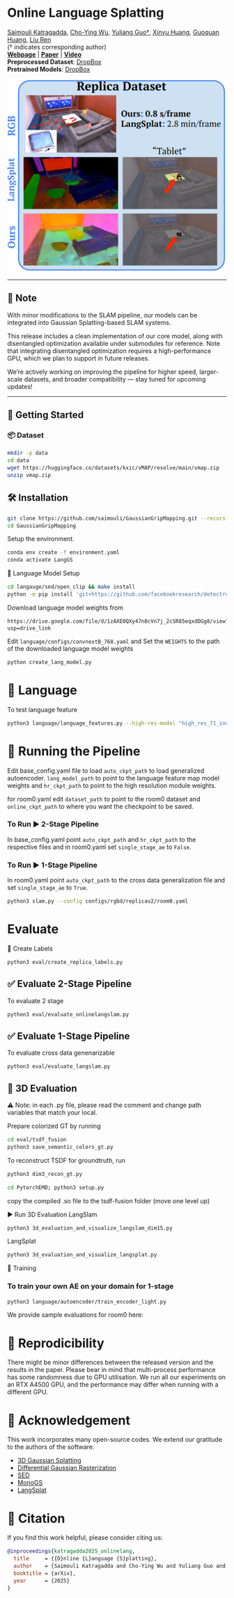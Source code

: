 # Online Language Splatting

[Saimouli Katragadda](https://saimouli.github.io/), [Cho-Ying Wu](https://choyingw.github.io), [Yuliang Guo†](https://yuliangguo.github.io/), [Xinyu Huang](https://scholar.google.com/citations?user=cL4bNBwAAAAJ&hl=en), [Guoquan Huang](https://udel.edu/~ghuang/), [Liu Ren](https://sites.google.com/site/liurenshomepage/)  
(† indicates corresponding author)  
[**Webpage**](https://saimouli.github.io/onlineLang/) | [**Paper**](https://arxiv.org/pdf/2503.09447) | [**Video**](https://www.youtube.com/watch?v=GIldru2006k&feature=youtu.be)  
**Preprocessed Dataset**: [DropBox]()  
**Pretrained Models**: [DropBox]()

![Teaser](media/teaser.png)

---

## 🔔 Note

With minor modifications to the SLAM pipeline, our models can be integrated into Gaussian Splatting-based SLAM systems.

This release includes a clean implementation of our core model, along with disentangled optimization available under submodules for reference. Note that integrating disentangled optimization requires a high-performance GPU, which we plan to support in future releases.

We’re actively working on improving the pipeline for higher speed, larger-scale datasets, and broader compatibility — stay tuned for upcoming updates!

---


## 🚀 Getting Started

### 📦 Dataset

```bash
mkdir -p data
cd data
wget https://huggingface.co/datasets/kxic/vMAP/resolve/main/vmap.zip
unzip vmap.zip
```
## 🛠️ Installation
```bash
git clone https://github.com/saimouli/GaussianGripMapping.git --recursive
cd GaussianGripMapping
```
Setup the environment.

```bash
conda env create -f environment.yaml
conda activate LangGS
```

💬 Language Model Setup

```bash
cd langauge/sed/open_clip && make install
python -m pip install 'git+https://github.com/facebookresearch/detectron2.git'
```
Download language model weights from 
```
https://drive.google.com/file/d/1zAXE0QXy47n0cVn7j_2cSR85eqxdDGg8/view?usp=drive_link

```
Edit ```language/configs/convnextB_768.yaml``` and Set the  ```WEIGHTS``` to the path of the downloaded language model weights

```bash
python create_lang_model.py
```

# 🧠 Language
To test language feature
```bash
python3 language/language_features.py --high-res-model "high_res_71_indoor.ckpt" --lang-model "seg_clip_model_l.pth" --input "test.png" --query-text "checkerboard"
```

# 🧭 Running the Pipeline

Edit base_config.yaml file to load `auto_ckpt_path` to load generalized autoencoder. `lang_model_path` to point to the language feature map model weights and `hr_ckpt_path` to point to the high resolution module weights.

for room0.yaml edit `dataset_path` to point to the room0 dataset and `online_ckpt_path` to where you want the checkpoint to be saved.

### To Run ▶️ 2-Stage Pipeline
In base_config.yaml point `auto_ckpt_path` and `hr_ckpt_path` to the respective files and in room0.yaml set `single_stage_ae` to `False`.

### To Run ▶️ 1-Stage Pipeline
In room0.yaml point `auto_ckpt_path` to the cross data generalization file and set `single_stage_ae` to `True`.

```bash
python3 slam.py --config configs/rgbd/replicav2/room0.yaml
```

# Evaluate
🔖 Create Labels
```bash
python3 eval/create_replica_labels.py
```

## ✅ Evaluate 2-Stage Pipeline

To evaluate 2 stage
```bash
python3 eval/evaluate_onlinelangslam.py
```
## ✅ Evaluate 1-Stage Pipeline
To evaluate cross data genenarizable 
```bash
python3 eval/evaluate_langslam.py
```
## 🧱 3D Evaluation
⚠️ Note: in each .py file, please read the comment and change path variables that match your local.

Prepare colorized GT by running 
```bash
cd eval/tsdf_fusion
python3 save_semantic_colors_gt.py
```

To reconstruct TSDF for groundtruth, run
```bash
python3 dim3_recon_gt.py
```

```bash
cd PytorchEMD; python3 setup.py
```
copy the compiled .so file to the tsdf-fusion folder (move one level up)

▶️ Run 3D Evaluation
LangSlam
```bash
python3 3d_evaluation_and_visualize_langslam_dim15.py
```

LangSplat
```bash
python3 3d_evaluation_and_visualize_langsplat.py
```

🧪 Training
### To train your own AE on your domain for 1-stage
```bash
python3 language/autoencoder/train_encoder_light.py
```

We provide sample evaluations for room0 here:

# 🧬 Reprodicibility
There might be minor differences between the released version and the results in the paper. Please bear in mind that multi-process performance has some randomness due to GPU utilisation. We run all our experiments on an RTX A4500 GPU, and the performance may differ when running with a different GPU.

# 🙏 Acknowledgement
This work incorporates many open-source codes. We extend our gratitude to the authors of the software.

- [3D Gaussian Splatting](https://github.com/graphdeco-inria/gaussian-splatting)
- [Differential Gaussian Rasterization
](https://github.com/graphdeco-inria/diff-gaussian-rasterization)
- [SED](https://github.com/xb534/SED)
- [MonoGS](https://github.com/muskie82/MonoGS)
- [LangSplat](https://github.com/minghanqin/LangSplat)

# 📖 Citation
If you find this work helpful, please consider citing us:

```bibtex
@inproceedings{katragadda2025_onlinelang,
  title     = {{O}nline {L}anguage {S}platting},
  author    = {Saimouli Katragadda and Cho-Ying Wu and Yuliang Guo and Xinyu Huang and Guoquan Huang and Liu Ren},
  booktitle = {arXiv},
  year      = {2025}
}
```











